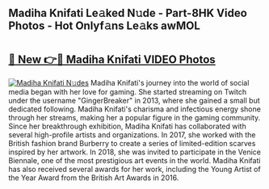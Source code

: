 ## Madiha Knifati Le𝚊ked N𝚞de - Part-8HK Video Photos - Hot Onlyf𝚊ns Le𝚊ks awMOL

# <h2><a href="http://ac11528.deff.icu/?id=Madiha+Knifati">🔗 New 👉🔴 Madiha Knifati VIDEO Photos</a></h2>

[![Madiha Knifati N𝚞des](https://i.imgur.com/rIISA9y.gif)](http://ac11528.deff.icu/?id=Madiha+Knifati)
Madiha Knifati's journey into the world of social media began with her love for gaming. She started streaming on Twitch under the username "GingerBreaker" in 2013, where she gained a small but dedicated following. Madiha Knifati's charisma and infectious energy shone through her streams, making her a popular figure in the gaming community. Since her breakthrough exhibition, Madiha Knifati has collaborated with several high-profile artists and organizations. In 2017, she worked with the British fashion brand Burberry to create a series of limited-edition scarves inspired by her artwork. In 2018, she was invited to participate in the Venice Biennale, one of the most prestigious art events in the world. Madiha Knifati has also received several awards for her work, including the Young Artist of the Year Award from the British Art Awards in 2016.
